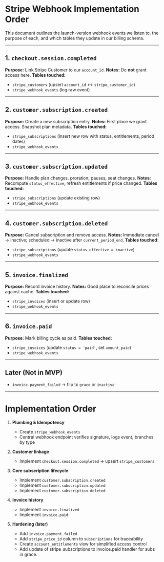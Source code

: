 # Stripe Webhook Implementation Order

This document outlines the launch-version webhook events we listen to,
the purpose of each, and which tables they update in our billing schema.

---

## 1. `checkout.session.completed`
**Purpose:** Link Stripe Customer to our `account_id`.
**Notes:** Do **not** grant access here.
**Tables touched:**
- `stripe_customers` (upsert `account_id` ↔ `stripe_customer_id`)
- `stripe_webhook_events` (log raw event)

---

## 2. `customer.subscription.created`
**Purpose:** Create a new subscription entry.
**Notes:** First place we grant access. Snapshot plan metadata.
**Tables touched:**
- `stripe_subscriptions` (insert new row with status, entitlements, period dates)
- `stripe_webhook_events`

---

## 3. `customer.subscription.updated`
**Purpose:** Handle plan changes, proration, pauses, seat changes.
**Notes:** Recompute `status_effective`, refresh entitlements if price changed.
**Tables touched:**
- `stripe_subscriptions` (update existing row)
- `stripe_webhook_events`

---

## 4. `customer.subscription.deleted`
**Purpose:** Cancel subscription and remove access.
**Notes:** Immediate cancel → inactive; scheduled → inactive after `current_period_end`.
**Tables touched:**
- `stripe_subscriptions` (update `status_effective = inactive`)
- `stripe_webhook_events`

---

## 5. `invoice.finalized`
**Purpose:** Record invoice history.
**Notes:** Good place to reconcile prices against cache.
**Tables touched:**
- `stripe_invoices` (insert or update row)
- `stripe_webhook_events`

---

## 6. `invoice.paid`
**Purpose:** Mark billing cycle as paid.
**Tables touched:**
- `stripe_invoices` (update `status = 'paid'`, set `amount_paid`)
- `stripe_webhook_events`

---

## Later (Not in MVP)
- `invoice.payment_failed` → flip to `grace` or `inactive`

---

# Implementation Order

1. **Plumbing & Idempotency**
   - Create `stripe_webhook_events`
   - Central webhook endpoint verifies signature, logs event, branches by type

2. **Customer linkage**
   - Implement `checkout.session.completed` → upsert `stripe_customers`

3. **Core subscription lifecycle**
   - Implement `customer.subscription.created`
   - Implement `customer.subscription.updated`
   - Implement `customer.subscription.deleted`

4. **Invoice history**
   - Implement `invoice.finalized`
   - Implement `invoice.paid`

5. **Hardening (later)**
   - Add `invoice.payment_failed`
   - Add `stripe_price_id` column to `subscriptions` for traceability
   - Create `account_entitlements` view for simplified access control
   - Add update of stripe_subscriptions to invoice.paid handler for subs in grace.
